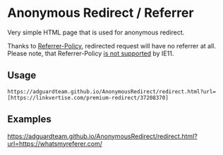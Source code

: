 # Anonymous Redirect / Referrer

Very simple HTML page that is used for anonymous redirect.

Thanks to [Referrer-Policy](https://www.w3.org/TR/referrer-policy/), redirected request will have no referrer at all.
Please note, that Referrer-Policy [is not supported](caniuse.com/#feat=referrer-policy) by IE11.

## Usage

```
https://adguardteam.github.io/AnonymousRedirect/redirect.html?url=[https://linkvertise.com/premium-redirect/37208370]
```

## Examples

https://adguardteam.github.io/AnonymousRedirect/redirect.html?url=https://whatsmyreferer.com/

